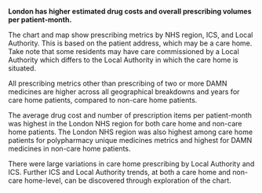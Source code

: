 __London has higher estimated drug costs and overall prescribing volumes per patient-month.__

The chart and map show prescribing metrics by NHS region, ICS, and Local Authority. This is based on the patient address, which may be a care home. Take note that some residents may have care commissioned by a Local Authority which differs to the Local Authority in which the care home is situated.

All prescribing metrics other than prescribing of two or more DAMN medicines are higher across all geographical breakdowns and years for care home patients, compared to non-care home patients.

The average drug cost and number of prescription items per patient-month was highest in the London NHS region for both care home and non-care home patients. The London NHS region was also highest among care home patients for polypharmacy unique medicines metrics and highest for DAMN medicines in non-care home patients.

There were large variations in care home prescribing by Local Authority and ICS. Further ICS and Local Authority trends, at both a care home and non-care home-level, can be discovered through exploration of the chart.
